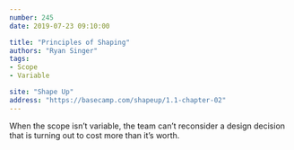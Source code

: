 ```yaml
---
number: 245
date: 2019-07-23 09:10:00

title: "Principles of Shaping"
authors: "Ryan Singer"
tags:
- Scope
- Variable

site: "Shape Up"
address: "https://basecamp.com/shapeup/1.1-chapter-02"
---
```


When the scope isn’t variable, the team can’t reconsider a design decision that is turning out to cost more than it’s worth.

